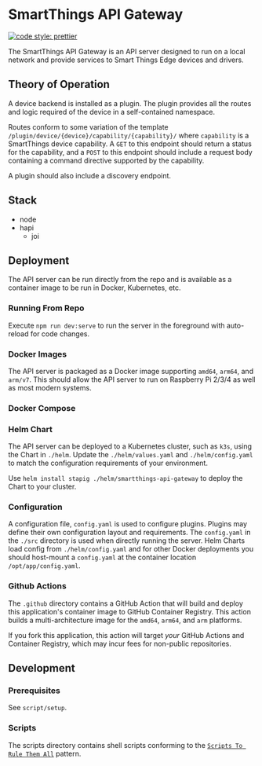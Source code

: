 # SmartThings API Gateway
[![code style: prettier](https://img.shields.io/badge/code_style-prettier-ff69b4.svg?style=flat-square)](https://github.com/prettier/prettier)

The SmartThings API Gateway is an API server designed to run on a local network and provide services to Smart Things Edge devices and drivers.

## Theory of Operation

A device backend is installed as a plugin. The plugin provides all the routes and logic required of the device in a self-contained namespace.

Routes conform to some variation of the template `/plugin/device/{device}/capability/{capability}/` where `capability` is a SmartThings device capability. A `GET` to this endpoint should return a status for the capability, and a `POST` to this endpoint should include a request body containing a command directive supported by the capability.

A plugin should also include a discovery endpoint.

## Stack

- node
- hapi
  - joi

## Deployment

The API server can be run directly from the repo and is available as a container image to be run in Docker, Kubernetes, etc.

### Running From Repo

Execute `npm run dev:serve` to run the server in the foreground with auto-reload for code changes.

### Docker Images

The API server is packaged as a Docker image supporting `amd64`, `arm64`, and `arm/v7`. This should allow the API server to run on Raspberry Pi 2/3/4 as well as most modern systems.

### Docker Compose


### Helm Chart

The API server can be deployed to a Kubernetes cluster, such as `k3s`, using the Chart in `./helm`. Update the `./helm/values.yaml` and `./helm/config.yaml` to match the configuration requirements of your environment.

Use `helm install stapig ./helm/smartthings-api-gateway` to deploy the Chart to your cluster.

### Configuration

A configuration file, `config.yaml` is used to configure plugins. Plugins may define their own configuration layout and requirements. The `config.yaml` in the `./src` directory is used when directly running the server. Helm Charts load config from `./helm/config.yaml` and for other Docker deployments you should host-mount a `config.yaml` at the container location `/opt/app/config.yaml`.

### Github Actions

The `.github` directory contains a GitHub Action that will build and deploy this application's container image to GitHub Container Registry. This action builds a multi-architecture image for the `amd64`, `arm64`, and `arm` platforms.

If you fork this application, this action will target *your* GitHub Actions and Container Registry, which may incur fees for non-public repositories.

## Development

### Prerequisites

See `script/setup`.

### Scripts

The scripts directory contains shell scripts conforming to the [`Scripts To Rule Them All`](https://github.com/github/scripts-to-rule-them-all) pattern.
